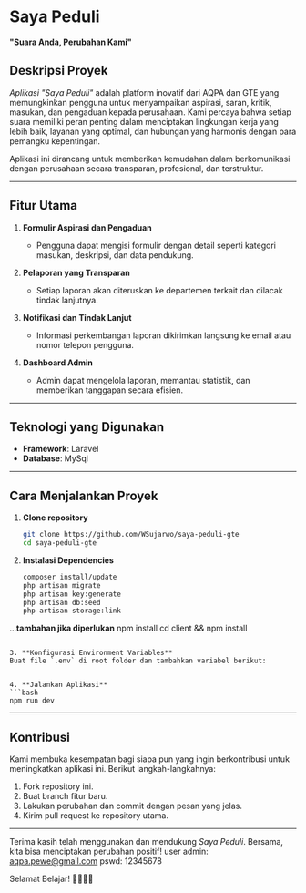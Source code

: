 # Saya Peduli

**"Suara Anda, Perubahan Kami"**

## Deskripsi Proyek

*Aplikasi "Saya Peduli"* adalah platform inovatif dari AQPA dan GTE yang memungkinkan pengguna untuk menyampaikan aspirasi, saran, kritik, masukan, dan pengaduan kepada perusahaan. Kami percaya bahwa setiap suara memiliki peran penting dalam menciptakan lingkungan kerja yang lebih baik, layanan yang optimal, dan hubungan yang harmonis dengan para pemangku kepentingan.

Aplikasi ini dirancang untuk memberikan kemudahan dalam berkomunikasi dengan perusahaan secara transparan, profesional, dan terstruktur. 

---

## Fitur Utama

1. **Formulir Aspirasi dan Pengaduan**
   - Pengguna dapat mengisi formulir dengan detail seperti kategori masukan, deskripsi, dan data pendukung.

2. **Pelaporan yang Transparan**
   - Setiap laporan akan diteruskan ke departemen terkait dan dilacak tindak lanjutnya.

3. **Notifikasi dan Tindak Lanjut**
   - Informasi perkembangan laporan dikirimkan langsung ke email atau nomor telepon pengguna.

4. **Dashboard Admin**
   - Admin dapat mengelola laporan, memantau statistik, dan memberikan tanggapan secara efisien.

---

## Teknologi yang Digunakan

- **Framework**: Laravel
- **Database**: MySql

---

## Cara Menjalankan Proyek

1. **Clone repository**
   ```bash
   git clone https://github.com/WSujarwo/saya-peduli-gte
   cd saya-peduli-gte
   ```

2. **Instalasi Dependencies**
   ```bash
   composer install/update
   php artisan migrate
   php artisan key:generate
   php artisan db:seed
   php artisan storage:link
...**tambahan jika diperlukan**
   npm install
   cd client && npm install
   ```

3. **Konfigurasi Environment Variables**
   Buat file `.env` di root folder dan tambahkan variabel berikut:


4. **Jalankan Aplikasi**
   ```bash
   npm run dev
   ```

---

## Kontribusi
Kami membuka kesempatan bagi siapa pun yang ingin berkontribusi untuk meningkatkan aplikasi ini. Berikut langkah-langkahnya:

1. Fork repository ini.
2. Buat branch fitur baru.
3. Lakukan perubahan dan commit dengan pesan yang jelas.
4. Kirim pull request ke repository utama.

---



Terima kasih telah menggunakan dan mendukung *Saya Peduli*. Bersama, kita bisa menciptakan perubahan positif!
user 
admin: aqpa.pewe@gmail.com
pswd: 12345678


Selamat Belajar! 🎉🎉🎉😁
